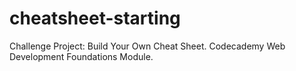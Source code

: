 # cheatsheet-starting
Challenge Project: Build Your Own Cheat Sheet. Codecademy Web Development Foundations Module.
